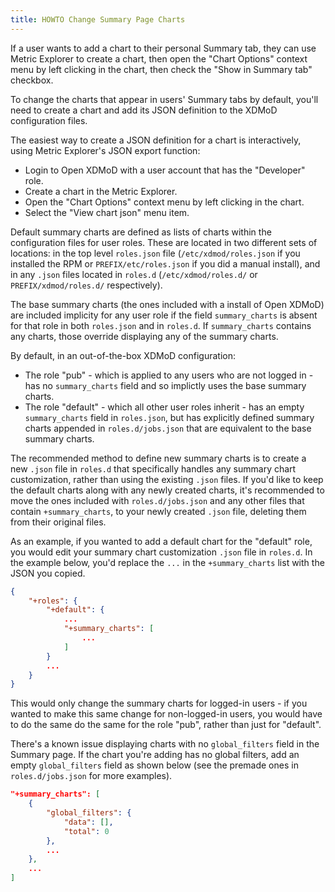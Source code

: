 ```yaml
---
title: HOWTO Change Summary Page Charts
---
```


If a user wants to add a chart to their personal Summary tab, they can use Metric Explorer to create a chart,
then open the "Chart Options" context menu by left clicking in the chart, then check the "Show in Summary
tab" checkbox.

To change the charts that appear in users' Summary tabs by default, you'll need to create
a chart and add its JSON definition to the XDMoD configuration files.

The easiest way to create a JSON definition for a chart is interactively,
using Metric Explorer's JSON export function:

* Login to Open XDMoD with a user account that has the "Developer" role.
* Create a chart in the Metric Explorer.
* Open the "Chart Options" context menu by left clicking in the chart.
* Select the "View chart json" menu item.

Default summary charts are defined as lists of charts within the configuration files for user roles.
These are located in two different sets of locations: in the top level `roles.json` file
(`/etc/xdmod/roles.json` if you installed the RPM or `PREFIX/etc/roles.json` if you did a manual install),
and in any `.json` files located in `roles.d` (`/etc/xdmod/roles.d/` or `PREFIX/xdmod/roles.d/` respectively).

The base summary charts (the ones included with a install of Open XDMoD) are included implicity
for any user role if the field `summary_charts` is absent for that role in both `roles.json` and
in `roles.d`. If `summary_charts` contains any charts, those override displaying any of the summary charts.

By default, in an out-of-the-box XDMoD configuration:

* The role "pub" - which is applied to any users who are not logged in - has no `summary_charts` field and so implictly uses the base summary charts.
* The role "default" - which all other user roles inherit - has an empty `summary_charts` field in `roles.json`, but
  has explicitly defined summary charts appended in `roles.d/jobs.json` that are equivalent to the base summary charts.

The recommended method to define new summary charts is to create a new `.json` file in `roles.d` that specifically handles
any summary chart customization, rather than using the existing `.json` files. If you'd like to keep the default charts along with
any newly created charts, it's recommended to move the ones included with `roles.d/jobs.json` and any other files that contain `+summary_charts`,
to your newly created `.json` file, deleting them from their original files.

As an example, if you wanted to add a default chart for the "default" role,
you would edit your summary chart customization `.json` file in `roles.d`.
In the example below, you'd replace the `...`
in the `+summary_charts` list with the JSON you copied.

```json
{
    "+roles": {
        "+default": {
            ...
            "+summary_charts": [
                ...
            ]
        }
        ...
    }
}

```

This would only change the summary charts for logged-in users - if you wanted to make this same change for non-logged-in users,
you would have to do the same do the same for the role "pub", rather than just for "default".

There's a known issue displaying charts with no `global_filters` field
in the Summary page. If the chart you're adding has no global filters,
add an empty `global_filters` field as shown below
(see the premade ones in `roles.d/jobs.json` for more examples).

```json
"+summary_charts": [
    {
        "global_filters": {
            "data": [],
            "total": 0
        },
        ...
    },
    ...
]
```
